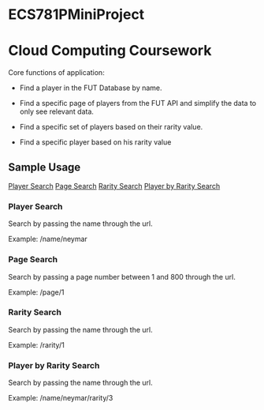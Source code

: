 # ECS781PMiniProject
Cloud Computing Coursework
===============================

Core functions of application:

- Find a player in the FUT Database by name.

- Find a specific page of players from the FUT API and simplify the data to only see relevant data.

- Find a specific set of players based on their rarity value.

- Find a specific player based on his rarity value

## Sample Usage

[Player Search](https://github.com/ec18339/ECS781PMiniProject#player-search)
[Page Search](https://github.com/ec18339/ECS781PMiniProject#page-search)
[Rarity Search](https://github.com/ec18339/ECS781PMiniProject#rarity-search)
[Player by Rarity Search](https://github.com/ec18339/ECS781PMiniProject#player-by-rarity-search)

### Player Search

Search by passing the name through the url.

Example: /name/neymar

### Page Search

Search by passing a page number between 1 and 800 through the url.

Example: /page/1

### Rarity Search

Search by passing the name through the url.

Example: /rarity/1

### Player by Rarity Search

Search by passing the name through the url.

Example: /name/neymar/rarity/3


